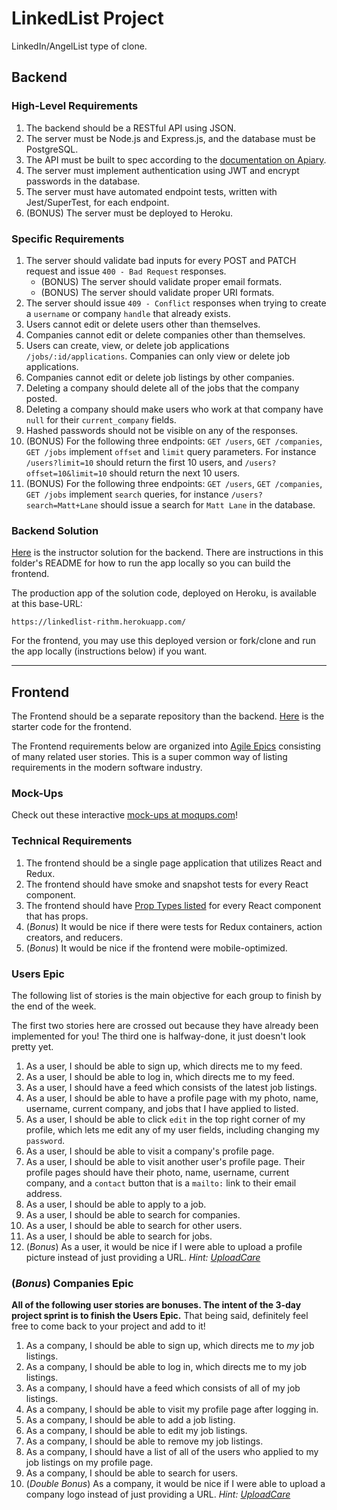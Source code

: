 # LinkedList Project

LinkedIn/AngelList type of clone.

## Backend

### High-Level Requirements

1.  The backend should be a RESTful API using JSON.
1.  The server must be Node.js and Express.js, and the database must be PostgreSQL.
1.  The API must be built to spec according to the [documentation on Apiary](https://linkedlist.docs.apiary.io/).
1.  The server must implement authentication using JWT and encrypt passwords in the database.
1.  The server must have automated endpoint tests, written with Jest/SuperTest, for each endpoint.
1.  (BONUS) The server must be deployed to Heroku.

### Specific Requirements

1.  The server should validate bad inputs for every POST and PATCH request and issue `400 - Bad Request` responses.
    - (BONUS) The server should validate proper email formats.
    - (BONUS) The server should validate proper URI formats.
1.  The server should issue `409 - Conflict` responses when trying to create a `username` or company `handle` that already exists.
1.  Users cannot edit or delete users other than themselves.
1.  Companies cannot edit or delete companies other than themselves.
1.  Users can create, view, or delete job applications `/jobs/:id/applications`. Companies can only view or delete job applications.
1.  Companies cannot edit or delete job listings by other companies.
1.  Deleting a company should delete all of the jobs that the company posted.
1.  Deleting a company should make users who work at that company have `null` for their `current_company` fields.
1.  Hashed passwords should not be visible on any of the responses.
1.  (BONUS) For the following three endpoints: `GET /users`, `GET /companies`, `GET /jobs` implement `offset` and `limit` query parameters. For instance `/users?limit=10` should return the first 10 users, and `/users?offset=10&limit=10` should return the next 10 users.
1.  (BONUS) For the following three endpoints: `GET /users`, `GET /companies`, `GET /jobs` implement `search` queries, for instance `/users?search=Matt+Lane` should issue a search for `Matt Lane` in the database.

### Backend Solution

[Here](https://github.com/rithmschool/LinkedList/tree/master/solution/backend) is the instructor solution for the backend. There are instructions in this folder's README for how to run the app locally so you can build the frontend.

The production app of the solution code, deployed on Heroku, is available at this base-URL:

`https://linkedlist-rithm.herokuapp.com/`

For the frontend, you may use this deployed version or fork/clone and run the app locally (instructions below) if you want.

---

## Frontend

The Frontend should be a separate repository than the backend. [Here](https://github.com/rithmschool/linkedlist-frontend) is the starter code for the frontend.

The Frontend requirements below are organized into [Agile Epics](https://www.atlassian.com/agile/project-management/epics) consisting of many related user stories. This is a super common way of listing requirements in the modern software industry.

### Mock-Ups

Check out these interactive [mock-ups at moqups.com](https://app.moqups.com/michael@rithmschool.com/vgRzAjTRTd/view)!

### Technical Requirements

1.  The frontend should be a single page application that utilizes React and Redux.
1.  The frontend should have smoke and snapshot tests for every React component.
1.  The frontend should have [Prop Types listed](https://reactjs.org/docs/typechecking-with-proptypes.html) for every React component that has props.
1.  (_Bonus_) It would be nice if there were tests for Redux containers, action creators, and reducers.
1.  (_Bonus_) It would be nice if the frontend were mobile-optimized.

### Users Epic

The following list of stories is the main objective for each group to finish by the end of the week.

The first two stories here are crossed out because they have already been implemented for you! The third one is halfway-done, it just doesn't look pretty yet.

1.  As a user, I should be able to sign up, which directs me to my feed.
1.  As a user, I should be able to log in, which directs me to my feed.
1.  As a user, I should have a feed which consists of the latest job listings.
1.  As a user, I should be able to have a profile page with my photo, name, username, current company, and jobs that I have applied to listed.
1.  As a user, I should be able to click `edit` in the top right corner of my profile, which lets me edit any of my user fields, including changing my `password`.
1.  As a user, I should be able to visit a company's profile page.
1.  As a user, I should be able to visit another user's profile page. Their profile pages should have their photo, name, username, current company, and a `contact` button that is a `mailto:` link to their email address.
1.  As a user, I should be able to apply to a job.
1.  As a user, I should be able to search for companies.
1.  As a user, I should be able to search for other users.
1.  As a user, I should be able to search for jobs.
1.  (_Bonus_) As a user, it would be nice if I were able to upload a profile picture instead of just providing a URL. _Hint: [UploadCare](https://uploadcare.com/)_

### (_Bonus_) Companies Epic

**All of the following user stories are bonuses. The intent of the 3-day project sprint is to finish the Users Epic.** That being said, definitely feel free to come back to your project and add to it!

1.  As a company, I should be able to sign up, which directs me to _my_ job listings.
1.  As a company, I should be able to log in, which directs me to my job listings.
1.  As a company, I should have a feed which consists of all of my job listings.
1.  As a company, I should be able to visit my profile page after logging in.
1.  As a company, I should be able to add a job listing.
1.  As a company, I should be able to edit my job listings.
1.  As a company, I should be able to remove my job listings.
1.  As a company, I should have a list of all of the users who applied to my job listings on my profile page.
1.  As a company, I should be able to search for users.
1.  (_Double Bonus_) As a company, it would be nice if I were able to upload a company logo instead of just providing a URL. _Hint: [UploadCare](https://uploadcare.com/)_
